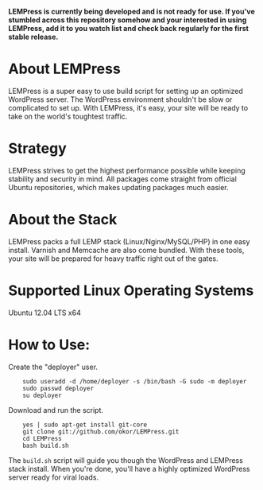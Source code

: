 **LEMPress is currently being developed and is not ready for use. If you've stumbled across this repository somehow and your interested in using LEMPress, add it to you watch list and check back regularly for the first stable release.**

About LEMPress
=========
  LEMPress is a super easy to use build script for setting up an optimized WordPress server. The WordPress environment shouldn't be slow or complicated to set up. With LEMPress, it's easy, your site will be ready to take on the world's toughtest traffic.

Strategy
=====
  LEMPress strives to get the highest performance possible while keeping stability and security in mind. All packages come straight from official Ubuntu repositories, which makes updating packages much easier.

About the Stack
==========
  LEMPress packs a full LEMP stack (Linux/Nginx/MySQL/PHP) in one easy install. Varnish and Memcache are also come bundled. With these tools, your site will be prepared for heavy traffic right out of the gates.

Supported Linux Operating Systems
=========
  Ubuntu 12.04 LTS x64

How to Use:
========

Create the "deployer" user.

        sudo useradd -d /home/deployer -s /bin/bash -G sudo -m deployer
        sudo passwd deployer
        su deployer

Download and run the script.

        yes | sudo apt-get install git-core
        git clone git://github.com/okor/LEMPress.git
        cd LEMPress
        bash build.sh

The `build.sh` script will guide you though the WordPress and LEMPress stack install. When you're done, you'll have a highly optimized WordPress server ready for viral loads.